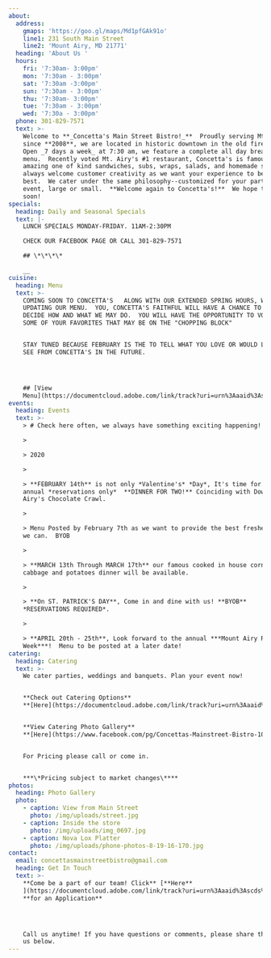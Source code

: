```yaml
---
about:
  address:
    gmaps: 'https://goo.gl/maps/Md1pfGAk91o'
    line1: 231 South Main Street
    line2: 'Mount Airy, MD 21771'
  heading: 'About Us '
  hours:
    fri: '7:30am- 3:00pm'
    mon: '7:30am - 3:00pm'
    sat: '7:30am -3:00pm'
    sun: '7:30am - 3:00pm'
    thu: '7:30am- 3:00pm'
    tue: '7:30am - 3:00pm'
    wed: '7:30a - 3:00pm'
  phone: 301-829-7571
  text: >-
    Welcome to **_Concetta's Main Street Bistro!_**  Proudly serving Mt. Airy
    since **2008**, we are located in historic downtown in the old firehouse.  
    Open _7 days a week_ at 7:30 am, we feature a complete all day breakfast
    menu.  Recently voted Mt. Airy's #1 restaurant, Concetta's is famous for our
    amazing one of kind sandwiches, subs, wraps, salads, and homemade soups.  We
    always welcome customer creativity as we want your experience to be the
    best.  We cater under the same philosophy--customized for your particular
    event, large or small.  **Welcome again to Concetta's!**  We hope to see you
    soon!
specials:
  heading: Daily and Seasonal Specials
  text: |-
    LUNCH SPECIALS MONDAY-FRIDAY. 11AM-2:30PM

    CHECK OUR FACEBOOK PAGE OR CALL 301-829-7571

    ## \*\*\*\*

    __
cuisine:
  heading: Menu
  text: >-
    COMING SOON TO CONCETTA'S   ALONG WITH OUR EXTENDED SPRING HOURS, WE WILL BE
    UPDATING OUR MENU.  YOU, CONCETTA'S FAITHFUL WILL HAVE A CHANCE TO HELP US
    DECIDE HOW AND WHAT WE MAY DO.  YOU WILL HAVE THE OPPORTUNITY TO VOTE FOR
    SOME OF YOUR FAVORITES THAT MAY BE ON THE "CHOPPING BLOCK"  


    STAY TUNED BECAUSE FEBRUARY IS THE TO TELL WHAT YOU LOVE OR WOULD LIKE TO
    SEE FROM CONCETTA'S IN THE FUTURE.




    ## [View
    Menu](https://documentcloud.adobe.com/link/track?uri=urn%3Aaaid%3Ascds%3AUS%3A5fb108e5-243e-4049-9bb8-591228815cbe)
events:
  heading: Events
  text: >-
    > # Check here often, we always have something exciting happening!

    >

    > 2020

    >

    > **FEBRUARY 14th** is not only *Valentine's* *Day*, It's time for our
    annual *reservations only*  **DINNER FOR TWO!** Coinciding with Downtown Mt.
    Airy's Chocolate Crawl.

    >

    > Menu Posted by February 7th as we want to provide the best freshest meal
    we can.  BYOB

    >

    > **MARCH 13th Through MARCH 17th** our famous cooked in house corned beef
    cabbage and potatoes dinner will be available.  

    >

    > **On ST. PATRICK'S DAY**, Come in and dine with us! **BYOB** 
    *RESERVATIONS REQUIRED*. 

    >

    > **APRIL 20th - 25th**, Look forward to the annual ***Mount Airy Restaurant
    Week***!  Menu to be posted at a later date!
catering:
  heading: Catering
  text: >-
    We cater parties, weddings and banquets. Plan your event now!


    **Check out Catering Options**
    **[Here](https://documentcloud.adobe.com/link/track?uri=urn%3Aaaid%3Ascds%3AUS%3A398dbed5-aab2-403b-ba43-cfaf3a34fc4a)**\*\*\*\*


    **View Catering Photo Gallery**
    **[Here](https://www.facebook.com/pg/Concettas-Mainstreet-Bistro-108116492564016/photos/?tab=album&album_id=2803219223053716)**\*\*\*\*


    For Pricing please call or come in.


    ***\*Pricing subject to market changes\****
photos:
  heading: Photo Gallery
  photo:
    - caption: View from Main Street
      photo: /img/uploads/street.jpg
    - caption: Inside the store
      photo: /img/uploads/img_0697.jpg
    - caption: Nova Lox Platter
      photo: /img/uploads/phone-photos-8-19-16-170.jpg
contact:
  email: concettasmainstreetbistro@gmail.com
  heading: Get In Touch
  text: >-
    **Come be a part of our team! Click** [**Here**
    ](https://documentcloud.adobe.com/link/track?uri=urn%3Aaaid%3Ascds%3AUS%3A5532b0d6-c904-4048-b722-2f21e07c5ef4)
    **for an Application** 




    Call us anytime! If you have questions or comments, please share them with
    us below.
---
```


